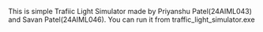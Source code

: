 This is simple Trafiic Light Simulator made by Priyanshu Patel(24AIML043) and Savan Patel(24AIML046).
You can run it from traffic_light_simulator.exe
